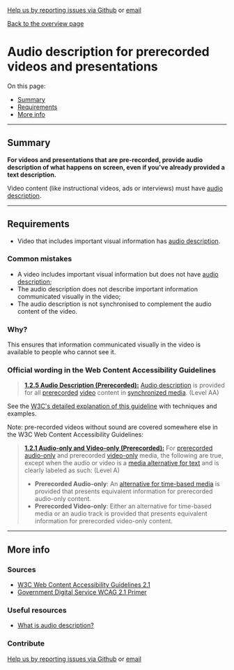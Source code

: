 [Help us by reporting issues via Github](https://github.com/theappbusiness/accessibility-guidelines) or [email](mailto:jeanfrancois@theappbusiness.com)

[Back to the overview page](./../index.html)

# Audio description for prerecorded videos and presentations

On this page:
* [Summary](#summary)
* [Requirements](#requirements)
* [More info](#more-info)

---

## Summary

**For videos and presentations that are pre-recorded, provide audio description of what happens on screen, even if you've already provided a text description.**

Video content (like instructional videos, ads or interviews) must have [audio description](https://www.w3.org/TR/UNDERSTANDING-WCAG20/media-equiv-audio-desc.html#audiodescdef).

---

## Requirements

* Video that includes important visual information has [audio description](https://www.w3.org/TR/UNDERSTANDING-WCAG20/media-equiv-audio-desc.html#audiodescdef).

### Common mistakes

*   A video includes important visual information but does not have [audio description](https://www.w3.org/TR/UNDERSTANDING-WCAG20/media-equiv-audio-desc.html#audiodescdef);
*   The audio description does not describe important information communicated visually in the video;
*   The audio description is not synchronised to complement the audio content of the video.

### Why?

This ensures that information communicated visually in the video is available to people who cannot see it.

### Official wording in the Web Content Accessibility Guidelines

> [**1.2.5 Audio Description (Prerecorded):**](https://www.w3.org/TR/UNDERSTANDING-WCAG20/media-equiv-audio-desc-only.html) [Audio description](https://www.w3.org/TR/UNDERSTANDING-WCAG20/media-equiv-audio-desc-only.html#audiodescdef) is provided for all [prerecorded](https://www.w3.org/TR/UNDERSTANDING-WCAG20/media-equiv-audio-desc-only.html#prerecordeddef) [video](https://www.w3.org/TR/UNDERSTANDING-WCAG20/media-equiv-audio-desc-only.html#videodef) content in [synchronized media](https://www.w3.org/TR/UNDERSTANDING-WCAG20/media-equiv-audio-desc-only.html#synchronizedmediadef). (Level AA)

See the [W3C's detailed explanation of this guideline](https://www.w3.org/TR/UNDERSTANDING-WCAG20/media-equiv-audio-desc-only.html) with techniques and examples.

Note: pre-recorded videos without sound are covered somewhere else in the W3C Web Content Accessibility Guidelines:

> [**1.2.1 Audio-only and Video-only (Prerecorded):**](https://www.w3.org/TR/UNDERSTANDING-WCAG20/content-structure-separation-programmatic.html) For [prerecorded](https://www.w3.org/TR/UNDERSTANDING-WCAG20/media-equiv-av-only-alt.html#prerecordeddef) [audio-only](https://www.w3.org/TR/UNDERSTANDING-WCAG20/media-equiv-av-only-alt.html#audio-onlydef) and prerecorded [video-only](https://www.w3.org/TR/UNDERSTANDING-WCAG20/media-equiv-av-only-alt.html#video-onlydef) media, the following are true, except when the audio or video is a [media alternative for text](https://www.w3.org/TR/UNDERSTANDING-WCAG20/media-equiv-av-only-alt.html#multimedia-alt-textdef) and is clearly labeled as such: (Level A)
>
> * **Prerecorded Audio-only**: An [alternative for time-based media](https://www.w3.org/TR/UNDERSTANDING-WCAG20/media-equiv-av-only-alt.html#alt-time-based-mediadef) is provided that presents equivalent information for prerecorded audio-only content.
> * **Prerecorded Video-only**: Either an alternative for time-based media or an audio track is provided that presents equivalent information for prerecorded video-only content.

---

## More info

### Sources

* [W3C Web Content Accessibility Guidelines 2.1](https://www.w3.org/TR/WCAG21/)
* [Government Digital Service WCAG 2.1 Primer](https://alphagov.github.io/wcag-primer/)

### Useful resources

* [What is audio description?](https://www.nomensa.com/blog/2010/what-is-audio-description)

### Contribute

[Help us by reporting issues via Github](https://github.com/theappbusiness/accessibility-guidelines) or [email](mailto:jeanfrancois@theappbusiness.com)
